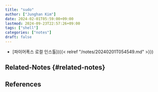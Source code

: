```yaml
---
title: "sudo"
author: ["Junghan Kim"]
date: 2024-02-01T05:59:00+09:00
lastmod: 2024-09-23T22:57:26+09:00
tags: ["shell"]
categories: ["notes"]
draft: false
---
```


-   [파이어폭스 로컬 인스톨]({{< relref "/notes/20240201T054549.md" >}})


## Related-Notes {#related-notes}

## References

<style>.csl-entry{text-indent: -1.5em; margin-left: 1.5em;}</style><div class="csl-bib-body">
</div>
